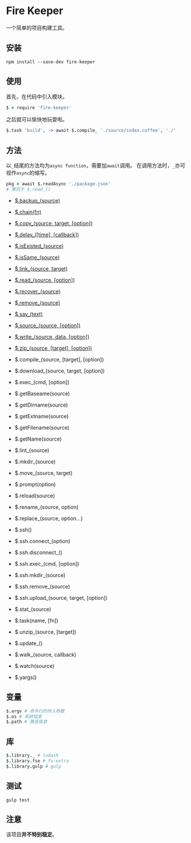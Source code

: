 # Fire Keeper

一个简单的项目构建工具。

## 安装

```shell
npm install --save-dev fire-keeper
```

## 使用

首先，在代码中引入模块。

```coffeescript
$ = require 'fire-keeper'
```

之后就可以愉快地玩耍啦。

```coffeescript
$.task 'build', -> await $.compile_ './source/index.coffee', './'
```

## 方法

以`_`结尾的方法均为`async function`，需要加`await`调用。
在调用方法时，`_`亦可视作`async`的缩写。

```coffeescript
pkg = await $.readAsync './package.json'
# 等同于 $.read_()
```

- [$.backup_(source)](doc/backup.md)
- [$.chain(fn)](doc/chain.md)
- [$.copy_(source, target, [option])](doc/copy.md)
- [$.delay_([time], [callback])](doc/delay.md)
- [$.isExisted_(source)](doc/isExisted.md)
- [$.isSame_(source)](doc/isSame.md)
- [$.link_(source, target)](doc/link.md)
- [$.read_(source, [option])](doc/read.md)
- [$.recover_(source)](doc/recover.md)
- [$.remove_(source)](doc/remove.md)
- [$.say_(text)](doc/say.md)
- [$.source_(source, [option])](doc/source.md)
- [$.write_(source, data, [option])](doc/write.md)
- [$.zip_(source, [target], [option])](doc/zip.md)

- $.compile_(source, [target], [option])
- $.download_(source, target, [option])
- $.exec_(cmd, [option])
- $.getBaseame(source)
- $.getDirname(source)
- $.getExtname(source)
- $.getFilename(source)
- $.getName(source)
- $.lint_(source)
- $.mkdir_(source)
- $.move_(source, target)
- $.prompt(option)
- $.reload(source)
- $.rename_(source, option)
- $.replace_(source, option...)
- $.ssh()
- $.ssh.connect_(option)
- $.ssh.disconnect_()
- $.ssh.exec_(cmd, [option])
- $.ssh.mkdir_(source)
- $.ssh.remove_(source)
- $.ssh.upload_(source, target, [option])
- $.stat_(source)
- $.task(name, [fn])
- $.unzip_(source, [target])
- $.update_()
- $.walk_(source, callback)
- $.watch(source)
- $.yargs()

## 变量

```coffeescript
$.argv # 命令行的传入参数
$.os # 系统信息
$.path # 路径信息
```

## 库

```coffeescript
$.library._ # lodash
$.library.fse # fs-extra
$.library.gulp # gulp
```

## 测试

```shell
gulp test
```

## 注意

该项目**并不特别稳定**。
